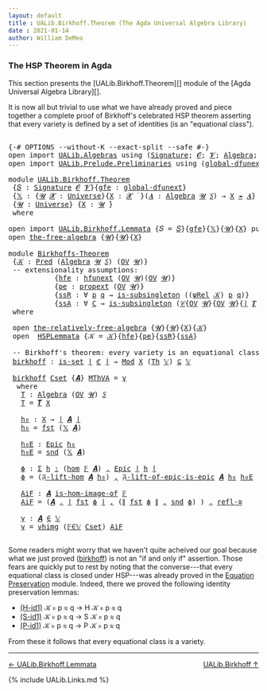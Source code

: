 ```yaml
---
layout: default
title : UALib.Birkhoff.Theorem (The Agda Universal Algebra Library)
date : 2021-01-14
author: William DeMeo
---
```


### <a id="the-hsp-theorem-in-agda">The HSP Theorem in Agda</a>

This section presents the [UALib.Birkhoff.Theorem][] module of the [Agda Universal Algebra Library][].

It is now all but trivial to use what we have already proved and piece together a complete proof of Birkhoff's celebrated HSP theorem asserting that every variety is defined by a set of identities (is an "equational class").

<pre class="Agda">

<a id="543" class="Symbol">{-#</a> <a id="547" class="Keyword">OPTIONS</a> <a id="555" class="Pragma">--without-K</a> <a id="567" class="Pragma">--exact-split</a> <a id="581" class="Pragma">--safe</a> <a id="588" class="Symbol">#-}</a>
<a id="592" class="Keyword">open</a> <a id="597" class="Keyword">import</a> <a id="604" href="UALib.Algebras.html" class="Module">UALib.Algebras</a> <a id="619" class="Keyword">using</a> <a id="625" class="Symbol">(</a><a id="626" href="UALib.Algebras.Signatures.html#1452" class="Function">Signature</a><a id="635" class="Symbol">;</a> <a id="637" href="universes.html#613" class="Generalizable">𝓞</a><a id="638" class="Symbol">;</a> <a id="640" href="universes.html#617" class="Generalizable">𝓥</a><a id="641" class="Symbol">;</a> <a id="643" href="UALib.Algebras.Algebras.html#811" class="Function">Algebra</a><a id="650" class="Symbol">;</a> <a id="652" href="UALib.Algebras.Algebras.html#3925" class="Function Operator">_↠_</a><a id="655" class="Symbol">)</a>
<a id="657" class="Keyword">open</a> <a id="662" class="Keyword">import</a> <a id="669" href="UALib.Prelude.Preliminaries.html" class="Module">UALib.Prelude.Preliminaries</a> <a id="697" class="Keyword">using</a> <a id="703" class="Symbol">(</a><a id="704" href="MGS-Subsingleton-Theorems.html#3468" class="Function">global-dfunext</a><a id="718" class="Symbol">;</a> <a id="720" href="universes.html#551" class="Postulate">Universe</a><a id="728" class="Symbol">;</a> <a id="730" href="universes.html#758" class="Function Operator">_̇</a><a id="732" class="Symbol">)</a>

<a id="735" class="Keyword">module</a> <a id="742" href="UALib.Birkhoff.Theorem.html" class="Module">UALib.Birkhoff.Theorem</a>
 <a id="766" class="Symbol">{</a><a id="767" href="UALib.Birkhoff.Theorem.html#767" class="Bound">𝑆</a> <a id="769" class="Symbol">:</a> <a id="771" href="UALib.Algebras.Signatures.html#1452" class="Function">Signature</a> <a id="781" href="universes.html#613" class="Generalizable">𝓞</a> <a id="783" href="universes.html#617" class="Generalizable">𝓥</a><a id="784" class="Symbol">}{</a><a id="786" href="UALib.Birkhoff.Theorem.html#786" class="Bound">gfe</a> <a id="790" class="Symbol">:</a> <a id="792" href="MGS-Subsingleton-Theorems.html#3468" class="Function">global-dfunext</a><a id="806" class="Symbol">}</a>
 <a id="809" class="Symbol">{</a><a id="810" href="UALib.Birkhoff.Theorem.html#810" class="Bound">𝕏</a> <a id="812" class="Symbol">:</a> <a id="814" class="Symbol">{</a><a id="815" href="UALib.Birkhoff.Theorem.html#815" class="Bound">𝓤</a> <a id="817" href="UALib.Birkhoff.Theorem.html#817" class="Bound">𝓧</a> <a id="819" class="Symbol">:</a> <a id="821" href="universes.html#551" class="Postulate">Universe</a><a id="829" class="Symbol">}{</a><a id="831" href="UALib.Birkhoff.Theorem.html#831" class="Bound">X</a> <a id="833" class="Symbol">:</a> <a id="835" href="UALib.Birkhoff.Theorem.html#817" class="Bound">𝓧</a> <a id="837" href="universes.html#758" class="Function Operator">̇</a> <a id="839" class="Symbol">}(</a><a id="841" href="UALib.Birkhoff.Theorem.html#841" class="Bound">𝑨</a> <a id="843" class="Symbol">:</a> <a id="845" href="UALib.Algebras.Algebras.html#811" class="Function">Algebra</a> <a id="853" href="UALib.Birkhoff.Theorem.html#815" class="Bound">𝓤</a> <a id="855" href="UALib.Birkhoff.Theorem.html#767" class="Bound">𝑆</a><a id="856" class="Symbol">)</a> <a id="858" class="Symbol">→</a> <a id="860" href="UALib.Birkhoff.Theorem.html#831" class="Bound">X</a> <a id="862" href="UALib.Algebras.Algebras.html#3925" class="Function Operator">↠</a> <a id="864" href="UALib.Birkhoff.Theorem.html#841" class="Bound">𝑨</a><a id="865" class="Symbol">}</a>
 <a id="868" class="Symbol">{</a><a id="869" href="UALib.Birkhoff.Theorem.html#869" class="Bound">𝓤</a> <a id="871" class="Symbol">:</a> <a id="873" href="universes.html#551" class="Postulate">Universe</a><a id="881" class="Symbol">}</a> <a id="883" class="Symbol">{</a><a id="884" href="UALib.Birkhoff.Theorem.html#884" class="Bound">X</a> <a id="886" class="Symbol">:</a> <a id="888" href="UALib.Birkhoff.Theorem.html#869" class="Bound">𝓤</a> <a id="890" href="universes.html#758" class="Function Operator">̇</a><a id="891" class="Symbol">}</a>
 <a id="894" class="Keyword">where</a>

<a id="901" class="Keyword">open</a> <a id="906" class="Keyword">import</a> <a id="913" href="UALib.Birkhoff.Lemmata.html" class="Module">UALib.Birkhoff.Lemmata</a> <a id="936" class="Symbol">{</a><a id="937" class="Argument">𝑆</a> <a id="939" class="Symbol">=</a> <a id="941" href="UALib.Birkhoff.Theorem.html#767" class="Bound">𝑆</a><a id="942" class="Symbol">}{</a><a id="944" href="UALib.Birkhoff.Theorem.html#786" class="Bound">gfe</a><a id="947" class="Symbol">}{</a><a id="949" href="UALib.Birkhoff.Theorem.html#810" class="Bound">𝕏</a><a id="950" class="Symbol">}{</a><a id="952" href="UALib.Birkhoff.Theorem.html#869" class="Bound">𝓤</a><a id="953" class="Symbol">}{</a><a id="955" href="UALib.Birkhoff.Theorem.html#884" class="Bound">X</a><a id="956" class="Symbol">}</a> <a id="958" class="Keyword">public</a>
<a id="965" class="Keyword">open</a> <a id="970" href="UALib.Birkhoff.FreeAlgebra.html#2671" class="Module">the-free-algebra</a> <a id="987" class="Symbol">{</a><a id="988" href="UALib.Birkhoff.Theorem.html#869" class="Bound">𝓤</a><a id="989" class="Symbol">}{</a><a id="991" href="UALib.Birkhoff.Theorem.html#869" class="Bound">𝓤</a><a id="992" class="Symbol">}{</a><a id="994" href="UALib.Birkhoff.Theorem.html#884" class="Bound">X</a><a id="995" class="Symbol">}</a>

<a id="998" class="Keyword">module</a> <a id="Birkhoffs-Theorem"></a><a id="1005" href="UALib.Birkhoff.Theorem.html#1005" class="Module">Birkhoffs-Theorem</a>
 <a id="1024" class="Symbol">{</a><a id="1025" href="UALib.Birkhoff.Theorem.html#1025" class="Bound">𝒦</a> <a id="1027" class="Symbol">:</a> <a id="1029" href="UALib.Relations.Unary.html#1066" class="Function">Pred</a> <a id="1034" class="Symbol">(</a><a id="1035" href="UALib.Algebras.Algebras.html#811" class="Function">Algebra</a> <a id="1043" href="UALib.Birkhoff.Theorem.html#869" class="Bound">𝓤</a> <a id="1045" href="UALib.Birkhoff.Theorem.html#767" class="Bound">𝑆</a><a id="1046" class="Symbol">)</a> <a id="1048" class="Symbol">(</a><a id="1049" href="UALib.Subalgebras.Subalgebras.html#2273" class="Function">OV</a> <a id="1052" href="UALib.Birkhoff.Theorem.html#869" class="Bound">𝓤</a><a id="1053" class="Symbol">)}</a>
 <a id="1057" class="Comment">-- extensionality assumptions:</a>
           <a id="1099" class="Symbol">{</a><a id="1100" href="UALib.Birkhoff.Theorem.html#1100" class="Bound">hfe</a> <a id="1104" class="Symbol">:</a> <a id="1106" href="MGS-FunExt-from-Univalence.html#2235" class="Function">hfunext</a> <a id="1114" class="Symbol">(</a><a id="1115" href="UALib.Subalgebras.Subalgebras.html#2273" class="Function">OV</a> <a id="1118" href="UALib.Birkhoff.Theorem.html#869" class="Bound">𝓤</a><a id="1119" class="Symbol">)(</a><a id="1121" href="UALib.Subalgebras.Subalgebras.html#2273" class="Function">OV</a> <a id="1124" href="UALib.Birkhoff.Theorem.html#869" class="Bound">𝓤</a><a id="1125" class="Symbol">)}</a>
           <a id="1139" class="Symbol">{</a><a id="1140" href="UALib.Birkhoff.Theorem.html#1140" class="Bound">pe</a> <a id="1143" class="Symbol">:</a> <a id="1145" href="MGS-Powerset.html#382" class="Function">propext</a> <a id="1153" class="Symbol">(</a><a id="1154" href="UALib.Subalgebras.Subalgebras.html#2273" class="Function">OV</a> <a id="1157" href="UALib.Birkhoff.Theorem.html#869" class="Bound">𝓤</a><a id="1158" class="Symbol">)}</a>
           <a id="1172" class="Symbol">{</a><a id="1173" href="UALib.Birkhoff.Theorem.html#1173" class="Bound">ssR</a> <a id="1177" class="Symbol">:</a> <a id="1179" class="Symbol">∀</a> <a id="1181" href="UALib.Birkhoff.Theorem.html#1181" class="Bound">p</a> <a id="1183" href="UALib.Birkhoff.Theorem.html#1183" class="Bound">q</a> <a id="1185" class="Symbol">→</a> <a id="1187" href="MGS-Basic-UF.html#743" class="Function">is-subsingleton</a> <a id="1203" class="Symbol">((</a><a id="1205" href="UALib.Birkhoff.FreeAlgebra.html#4759" class="Function">ψRel</a> <a id="1210" href="UALib.Birkhoff.Theorem.html#1025" class="Bound">𝒦</a><a id="1211" class="Symbol">)</a> <a id="1213" href="UALib.Birkhoff.Theorem.html#1181" class="Bound">p</a> <a id="1215" href="UALib.Birkhoff.Theorem.html#1183" class="Bound">q</a><a id="1216" class="Symbol">)}</a>
           <a id="1230" class="Symbol">{</a><a id="1231" href="UALib.Birkhoff.Theorem.html#1231" class="Bound">ssA</a> <a id="1235" class="Symbol">:</a> <a id="1237" class="Symbol">∀</a> <a id="1239" href="UALib.Birkhoff.Theorem.html#1239" class="Bound">C</a> <a id="1241" class="Symbol">→</a> <a id="1243" href="MGS-Basic-UF.html#743" class="Function">is-subsingleton</a> <a id="1259" class="Symbol">(</a><a id="1260" href="UALib.Relations.Quotients.html#1110" class="Function">𝒞</a><a id="1261" class="Symbol">{</a><a id="1262" href="UALib.Subalgebras.Subalgebras.html#2273" class="Function">OV</a> <a id="1265" href="UALib.Birkhoff.Theorem.html#869" class="Bound">𝓤</a><a id="1266" class="Symbol">}{</a><a id="1268" href="UALib.Subalgebras.Subalgebras.html#2273" class="Function">OV</a> <a id="1271" href="UALib.Birkhoff.Theorem.html#869" class="Bound">𝓤</a><a id="1272" class="Symbol">}{</a><a id="1274" href="UALib.Prelude.Preliminaries.html#10371" class="Function Operator">∣</a> <a id="1276" href="UALib.Terms.Free.html#1035" class="Function">𝑻</a> <a id="1278" href="UALib.Birkhoff.Theorem.html#884" class="Bound">X</a> <a id="1280" href="UALib.Prelude.Preliminaries.html#10371" class="Function Operator">∣</a><a id="1281" class="Symbol">}{</a><a id="1283" href="UALib.Birkhoff.FreeAlgebra.html#4759" class="Function">ψRel</a> <a id="1288" href="UALib.Birkhoff.Theorem.html#1025" class="Bound">𝒦</a><a id="1289" class="Symbol">}</a> <a id="1291" href="UALib.Birkhoff.Theorem.html#1239" class="Bound">C</a><a id="1292" class="Symbol">)}</a>
 <a id="1296" class="Keyword">where</a>

 <a id="1304" class="Keyword">open</a> <a id="1309" href="UALib.Birkhoff.FreeAlgebra.html#6677" class="Module">the-relatively-free-algebra</a> <a id="1337" class="Symbol">{</a><a id="1338" href="UALib.Birkhoff.Theorem.html#869" class="Bound">𝓤</a><a id="1339" class="Symbol">}{</a><a id="1341" href="UALib.Birkhoff.Theorem.html#869" class="Bound">𝓤</a><a id="1342" class="Symbol">}{</a><a id="1344" href="UALib.Birkhoff.Theorem.html#884" class="Bound">X</a><a id="1345" class="Symbol">}{</a><a id="1347" href="UALib.Birkhoff.Theorem.html#1025" class="Bound">𝒦</a><a id="1348" class="Symbol">}</a>
 <a id="1351" class="Keyword">open</a>  <a id="1357" href="UALib.Birkhoff.Lemmata.html#1132" class="Module">HSPLemmata</a> <a id="1368" class="Symbol">{</a><a id="1369" class="Argument">𝒦</a> <a id="1371" class="Symbol">=</a> <a id="1373" href="UALib.Birkhoff.Theorem.html#1025" class="Bound">𝒦</a><a id="1374" class="Symbol">}{</a><a id="1376" href="UALib.Birkhoff.Theorem.html#1100" class="Bound">hfe</a><a id="1379" class="Symbol">}{</a><a id="1381" href="UALib.Birkhoff.Theorem.html#1140" class="Bound">pe</a><a id="1383" class="Symbol">}{</a><a id="1385" href="UALib.Birkhoff.Theorem.html#1173" class="Bound">ssR</a><a id="1388" class="Symbol">}{</a><a id="1390" href="UALib.Birkhoff.Theorem.html#1231" class="Bound">ssA</a><a id="1393" class="Symbol">}</a>

 <a id="1397" class="Comment">-- Birkhoff&#39;s theorem: every variety is an equational class.</a>
 <a id="Birkhoffs-Theorem.birkhoff"></a><a id="1459" href="UALib.Birkhoff.Theorem.html#1459" class="Function">birkhoff</a> <a id="1468" class="Symbol">:</a> <a id="1470" href="MGS-Basic-UF.html#1929" class="Function">is-set</a> <a id="1477" href="UALib.Prelude.Preliminaries.html#10371" class="Function Operator">∣</a> <a id="1479" href="UALib.Birkhoff.Lemmata.html#6141" class="Function">ℭ</a> <a id="1481" href="UALib.Prelude.Preliminaries.html#10371" class="Function Operator">∣</a> <a id="1483" class="Symbol">→</a> <a id="1485" href="UALib.Varieties.ModelTheory.html#3734" class="Function">Mod</a> <a id="1489" href="UALib.Birkhoff.Theorem.html#884" class="Bound">X</a> <a id="1491" class="Symbol">(</a><a id="1492" href="UALib.Varieties.ModelTheory.html#3055" class="Function">Th</a> <a id="1495" href="UALib.Birkhoff.Lemmata.html#5897" class="Function">𝕍</a><a id="1496" class="Symbol">)</a> <a id="1498" href="UALib.Relations.Unary.html#2949" class="Function Operator">⊆</a> <a id="1500" href="UALib.Birkhoff.Lemmata.html#5897" class="Function">𝕍</a>

 <a id="1504" href="UALib.Birkhoff.Theorem.html#1459" class="Function">birkhoff</a> <a id="1513" href="UALib.Birkhoff.Theorem.html#1513" class="Bound">Cset</a> <a id="1518" class="Symbol">{</a><a id="1519" href="UALib.Birkhoff.Theorem.html#1519" class="Bound">𝑨</a><a id="1520" class="Symbol">}</a> <a id="1522" href="UALib.Birkhoff.Theorem.html#1522" class="Bound">MThVA</a> <a id="1528" class="Symbol">=</a> <a id="1530" href="UALib.Birkhoff.Theorem.html#1836" class="Function">γ</a>
  <a id="1534" class="Keyword">where</a>
   <a id="1543" href="UALib.Birkhoff.Theorem.html#1543" class="Function">T</a> <a id="1545" class="Symbol">:</a> <a id="1547" href="UALib.Algebras.Algebras.html#811" class="Function">Algebra</a> <a id="1555" class="Symbol">(</a><a id="1556" href="UALib.Subalgebras.Subalgebras.html#2273" class="Function">OV</a> <a id="1559" href="UALib.Birkhoff.Theorem.html#869" class="Bound">𝓤</a><a id="1560" class="Symbol">)</a> <a id="1562" href="UALib.Birkhoff.Theorem.html#767" class="Bound">𝑆</a>
   <a id="1567" href="UALib.Birkhoff.Theorem.html#1543" class="Function">T</a> <a id="1569" class="Symbol">=</a> <a id="1571" href="UALib.Terms.Free.html#1035" class="Function">𝑻</a> <a id="1573" href="UALib.Birkhoff.Theorem.html#884" class="Bound">X</a>

   <a id="1579" href="UALib.Birkhoff.Theorem.html#1579" class="Function">h₀</a> <a id="1582" class="Symbol">:</a> <a id="1584" href="UALib.Birkhoff.Theorem.html#884" class="Bound">X</a> <a id="1586" class="Symbol">→</a> <a id="1588" href="UALib.Prelude.Preliminaries.html#10371" class="Function Operator">∣</a> <a id="1590" href="UALib.Birkhoff.Theorem.html#1519" class="Bound">𝑨</a> <a id="1592" href="UALib.Prelude.Preliminaries.html#10371" class="Function Operator">∣</a>
   <a id="1597" href="UALib.Birkhoff.Theorem.html#1579" class="Function">h₀</a> <a id="1600" class="Symbol">=</a> <a id="1602" href="UALib.Prelude.Preliminaries.html#10375" class="Function">fst</a> <a id="1606" class="Symbol">(</a><a id="1607" href="UALib.Birkhoff.Theorem.html#810" class="Bound">𝕏</a> <a id="1609" href="UALib.Birkhoff.Theorem.html#1519" class="Bound">𝑨</a><a id="1610" class="Symbol">)</a>

   <a id="1616" href="UALib.Birkhoff.Theorem.html#1616" class="Function">h₀E</a> <a id="1620" class="Symbol">:</a> <a id="1622" href="UALib.Prelude.Inverses.html#2365" class="Function">Epic</a> <a id="1627" href="UALib.Birkhoff.Theorem.html#1579" class="Function">h₀</a>
   <a id="1633" href="UALib.Birkhoff.Theorem.html#1616" class="Function">h₀E</a> <a id="1637" class="Symbol">=</a> <a id="1639" href="UALib.Prelude.Preliminaries.html#10456" class="Function">snd</a> <a id="1643" class="Symbol">(</a><a id="1644" href="UALib.Birkhoff.Theorem.html#810" class="Bound">𝕏</a> <a id="1646" href="UALib.Birkhoff.Theorem.html#1519" class="Bound">𝑨</a><a id="1647" class="Symbol">)</a>

   <a id="1653" href="UALib.Birkhoff.Theorem.html#1653" class="Function">ϕ</a> <a id="1655" class="Symbol">:</a> <a id="1657" href="MGS-MLTT.html#3074" class="Function">Σ</a> <a id="1659" href="UALib.Birkhoff.Theorem.html#1659" class="Bound">h</a> <a id="1661" href="MGS-MLTT.html#3074" class="Function">꞉</a> <a id="1663" class="Symbol">(</a><a id="1664" href="UALib.Homomorphisms.Basic.html#2265" class="Function">hom</a> <a id="1668" href="UALib.Birkhoff.Lemmata.html#5848" class="Function">𝔽</a> <a id="1670" href="UALib.Birkhoff.Theorem.html#1519" class="Bound">𝑨</a><a id="1671" class="Symbol">)</a> <a id="1673" href="MGS-MLTT.html#3074" class="Function">,</a> <a id="1675" href="UALib.Prelude.Inverses.html#2365" class="Function">Epic</a> <a id="1680" href="UALib.Prelude.Preliminaries.html#10371" class="Function Operator">∣</a> <a id="1682" href="UALib.Birkhoff.Theorem.html#1659" class="Bound">h</a> <a id="1684" href="UALib.Prelude.Preliminaries.html#10371" class="Function Operator">∣</a>
   <a id="1689" href="UALib.Birkhoff.Theorem.html#1653" class="Function">ϕ</a> <a id="1691" class="Symbol">=</a> <a id="1693" class="Symbol">(</a><a id="1694" href="UALib.Birkhoff.FreeAlgebra.html#7585" class="Function">𝔉-lift-hom</a> <a id="1705" href="UALib.Birkhoff.Theorem.html#1519" class="Bound">𝑨</a> <a id="1707" href="UALib.Birkhoff.Theorem.html#1579" class="Function">h₀</a><a id="1709" class="Symbol">)</a> <a id="1711" href="UALib.Prelude.Preliminaries.html#5763" class="InductiveConstructor Operator">,</a> <a id="1713" href="UALib.Birkhoff.FreeAlgebra.html#8132" class="Function">𝔉-lift-of-epic-is-epic</a> <a id="1736" href="UALib.Birkhoff.Theorem.html#1519" class="Bound">𝑨</a> <a id="1738" href="UALib.Birkhoff.Theorem.html#1579" class="Function">h₀</a> <a id="1741" href="UALib.Birkhoff.Theorem.html#1616" class="Function">h₀E</a>

   <a id="1749" href="UALib.Birkhoff.Theorem.html#1749" class="Function">AiF</a> <a id="1753" class="Symbol">:</a> <a id="1755" href="UALib.Birkhoff.Theorem.html#1519" class="Bound">𝑨</a> <a id="1757" href="UALib.Homomorphisms.HomomorphicImages.html#1368" class="Function Operator">is-hom-image-of</a> <a id="1773" href="UALib.Birkhoff.Lemmata.html#5848" class="Function">𝔽</a>
   <a id="1778" href="UALib.Birkhoff.Theorem.html#1749" class="Function">AiF</a> <a id="1782" class="Symbol">=</a> <a id="1784" class="Symbol">(</a><a id="1785" href="UALib.Birkhoff.Theorem.html#1519" class="Bound">𝑨</a> <a id="1787" href="UALib.Prelude.Preliminaries.html#5763" class="InductiveConstructor Operator">,</a> <a id="1789" href="UALib.Prelude.Preliminaries.html#10371" class="Function Operator">∣</a> <a id="1791" href="UALib.Prelude.Preliminaries.html#10375" class="Function">fst</a> <a id="1795" href="UALib.Birkhoff.Theorem.html#1653" class="Function">ϕ</a> <a id="1797" href="UALib.Prelude.Preliminaries.html#10371" class="Function Operator">∣</a> <a id="1799" href="UALib.Prelude.Preliminaries.html#5763" class="InductiveConstructor Operator">,</a> <a id="1801" class="Symbol">(</a><a id="1802" href="UALib.Prelude.Preliminaries.html#10452" class="Function Operator">∥</a> <a id="1804" href="UALib.Prelude.Preliminaries.html#10375" class="Function">fst</a> <a id="1808" href="UALib.Birkhoff.Theorem.html#1653" class="Function">ϕ</a> <a id="1810" href="UALib.Prelude.Preliminaries.html#10452" class="Function Operator">∥</a> <a id="1812" href="UALib.Prelude.Preliminaries.html#5763" class="InductiveConstructor Operator">,</a> <a id="1814" href="UALib.Prelude.Preliminaries.html#10456" class="Function">snd</a> <a id="1818" href="UALib.Birkhoff.Theorem.html#1653" class="Function">ϕ</a><a id="1819" class="Symbol">)</a> <a id="1821" class="Symbol">)</a> <a id="1823" href="UALib.Prelude.Preliminaries.html#5763" class="InductiveConstructor Operator">,</a> <a id="1825" href="UALib.Homomorphisms.Isomorphisms.html#2289" class="Function">refl-≅</a>

   <a id="1836" href="UALib.Birkhoff.Theorem.html#1836" class="Function">γ</a> <a id="1838" class="Symbol">:</a> <a id="1840" href="UALib.Birkhoff.Theorem.html#1519" class="Bound">𝑨</a> <a id="1842" href="UALib.Relations.Unary.html#2667" class="Function Operator">∈</a> <a id="1844" href="UALib.Birkhoff.Lemmata.html#5897" class="Function">𝕍</a>
   <a id="1849" href="UALib.Birkhoff.Theorem.html#1836" class="Function">γ</a> <a id="1851" class="Symbol">=</a> <a id="1853" href="UALib.Varieties.Varieties.html#5904" class="InductiveConstructor">vhimg</a> <a id="1859" class="Symbol">(</a><a id="1860" href="UALib.Birkhoff.Lemmata.html#10507" class="Function">𝔽∈𝕍</a> <a id="1864" href="UALib.Birkhoff.Theorem.html#1513" class="Bound">Cset</a><a id="1868" class="Symbol">)</a> <a id="1870" href="UALib.Birkhoff.Theorem.html#1749" class="Function">AiF</a>

</pre>

Some readers might worry that we haven't quite acheived our goal because what we just proved (<a href="https://ualib.gitlab.io/UALib.Birkhoff.Theorem.html#1487">birkhoff</a>) is not an "if and only if" assertion. Those fears are quickly put to rest by noting that the converse---that every equational class is closed under HSP---was already proved in the [Equation Preservation](UALib.Varieties.Preservation.html) module. Indeed, there we proved the following identity preservation lemmas:

* [(H-id1)](https://ualib.gitlab.io/UALib.Varieties.Preservation.html#964) 𝒦 ⊧ p ≋ q → H 𝒦 ⊧ p ≋ q
* [(S-id1)](https://ualib.gitlab.io/UALib.Varieties.Preservation.html#2592) 𝒦 ⊧ p ≋ q → S 𝒦 ⊧ p ≋ q
* [(P-id1)](https://ualib.gitlab.io/UALib.Varieties.Preservation.html#4111) 𝒦 ⊧ p ≋ q → P 𝒦 ⊧ p ≋ q

From these it follows that every equational class is a variety.

--------------------------------------------

[← UALib.Birkhoff.Lemmata](UALib.Birkhoff.Lemmata.html)
<span style="float:right;">[UALib.Birkhoff ↑](UALib.Birkhoff.html)</span>

{% include UALib.Links.md %}

